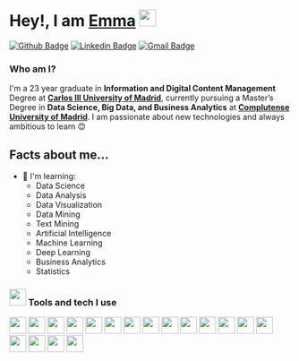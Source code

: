 <h1>Hey!, I am <a href="https://github.com/emmaarenas">Emma</a> <img height="30" src="https://media.tenor.com/e3GqicbfhMYAAAAi/get-greeting-get-greetings.gif"></h1>
</h1>

[![Github Badge](http://img.shields.io/badge/-Github-black?style=flat-square&logo=github&link=https://github.com/emmaarenas/)](https://github.com/emmaaarenas/) 
[![Linkedin Badge](https://img.shields.io/badge/-LinkedIn-blue?style=flat-square&logo=Linkedin&logoColor=white&link=https://www.linkedin.com/in/emma-arenas/)](https://www.linkedin.com/in/emma-arenas)
[![Gmail Badge](https://img.shields.io/badge/-Gmail-d14836?style=flat-square&logo=Gmail&logoColor=white&link=mailto:emmaarenasvillaverde@gmail.com)](mailto:emmaarenasvillaverde@gmail.com)

### Who am I?
I'm a 23 year graduate in **Information and Digital Content Management** Degree at **[Carlos III University of Madrid](<https://www.uc3m.es/home>)**, currently pursuing a Master’s Degree in **Data Science, Big Data, and Business Analytics** at **[Complutense University of Madrid](<https://www.ucm.es/english>)**. I am passionate about new technologies and always ambitious to learn 😊 

## Facts about me...
- 🎯 I'm learning:
  - Data Science
  - Data Analysis
  - Data Visualization
  - Data Mining
  - Text Mining
  - Artificial Intelligence
  - Machine Learning
  - Deep Learning
  - Business Analytics
  - Statistics

### <img src="https://media.tenor.com/jQNca-eFbb0AAAAi/peach-goma-pc-headset.gif" width="30"> Tools and tech I use
<code><img height="30" src="https://cdn.iconscout.com/icon/free/png-256/free-python-3521655-2945099.png?f=webp"></code>
<code><img height="30" src="https://upload.wikimedia.org/wikipedia/commons/c/c1/Rlogo.png"></code>
<code><img height="30" src="https://store-images.s-microsoft.com/image/apps.3065.691feadc-e3fa-4b75-8036-7b61d3fa43d7.e0142845-e0c5-4ca3-9761-cac9a75c1be8.d18499e4-2c79-4783-b89f-4e199b20168b.png"></code>
<code><img height="30" src="https://upload.wikimedia.org/wikipedia/commons/thumb/3/38/Jupyter_logo.svg/883px-Jupyter_logo.svg.png"></code>
<code><img height="30" src="https://user-images.githubusercontent.com/674621/71187801-14e60a80-2280-11ea-94c9-e56576f76baf.png"></code>
<code><img height="30" src="https://upload.wikimedia.org/wikipedia/commons/thumb/1/1d/PyCharm_Icon.svg/1024px-PyCharm_Icon.svg.png"></code>
<code><img height="30" src="https://upload.wikimedia.org/wikipedia/commons/thumb/d/d0/RStudio_logo_flat.svg/1200px-RStudio_logo_flat.svg.png"></code>
<code><img height="30" src="https://www.svgrepo.com/show/354428/tableau-icon.svg"></code>
<code><img height="30" src="https://cdn4.iconfinder.com/data/icons/logos-and-brands/512/189_Kaggle_logo_logos-512.png"></code>
<code><img height="30" src="https://upload.wikimedia.org/wikipedia/commons/8/87/Sql_data_base_with_logo.png"></code>
<code><img height="30" src="https://companieslogo.com/img/orig/SNOW-35164165.png?t=1720244494"></code>
<code><img height="30" src="https://cdn.iconscout.com/icon/free/png-256/free-mongodb-logo-icon-download-in-svg-png-gif-file-formats--wordmark-programming-langugae-freebies-pack-logos-icons-1175140.png?f=webp"></code>
<code><img height="30" src="https://upload.wikimedia.org/wikipedia/commons/thumb/d/d0/Google_Colaboratory_SVG_Logo.svg/1280px-Google_Colaboratory_SVG_Logo.svg.png"></code>
<code><img height="30" src="https://upload.wikimedia.org/wikipedia/commons/thumb/f/f1/Microsoft_Office_Access_%282019-present%29.svg/2097px-Microsoft_Office_Access_%282019-present%29.svg.png"></code>
<code><img height="30" src="https://upload.wikimedia.org/wikipedia/commons/thumb/f/f3/Apache_Spark_logo.svg/1200px-Apache_Spark_logo.svg.png"></code>
<code><img height="30" src="https://upload.wikimedia.org/wikipedia/commons/thumb/0/0e/Hadoop_logo.svg/1280px-Hadoop_logo.svg.png"></code>
<code><img height="30" src="https://files.svgcdn.io/logos/streamlit.png"></code>
<code><img height="30" src="https://static.vecteezy.com/system/resources/previews/022/227/364/non_2x/openai-chatgpt-logo-icon-free-png.png"></code>
</code>
